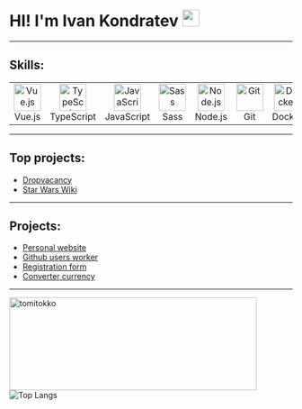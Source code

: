 <h1> HI! I'm Ivan Kondratev <img src="https://media.giphy.com/media/hvRJCLFzcasrR4ia7z/giphy.gif" width="30px"/>  </h1>

---

## Skills:

<table width='100%'>
  <tr>
    <td align="center" width="96">
        <img src="https://upload.wikimedia.org/wikipedia/commons/9/95/Vue.js_Logo_2.svg" width="48" height="48" alt="Vue.js" />
      <br>Vue.js
    </td>
    <td align="center" width="96">
        <img src="https://upload.wikimedia.org/wikipedia/commons/thumb/4/4c/Typescript_logo_2020.svg/1200px-Typescript_logo_2020.svg.png" width="48" height="48" alt="TypeScript" />
      <br>TypeScript
    </td>
       <td align="center" width="96">
        <img src="https://upload.wikimedia.org/wikipedia/commons/thumb/9/99/Unofficial_JavaScript_logo_2.svg/1024px-Unofficial_JavaScript_logo_2.svg.png" width="48" height="48" alt="JavaScript" />
      <br>JavaScript
    </td>
     <td align="center" width="96">
        <img src="https://brandeps.com/icon-download/S/Sass-icon-vector-04.svg" width="48" height="48" alt="Sass" />
      <br>Sass
    </td>
      <td align="center" width="96">
        <img src="https://upload.wikimedia.org/wikipedia/commons/d/d9/Node.js_logo.svg?uselang=ru" width="48" height="48" alt="Node.js" />
      <br>Node.js
    </td>
    <td align="center" width="96">
        <img src="https://upload.wikimedia.org/wikipedia/commons/thumb/3/3f/Git_icon.svg/1200px-Git_icon.svg.png" width="48" height="48" alt="Git" />
      <br>Git
    </td>
    <td align="center" width="96">
        <img src="https://cdn.worldvectorlogo.com/logos/docker.svg" width="48" height="48" alt="Docker" />
      <br>Docker
    </td>
</table>

---
## Top projects:

- [Dropvacancy](https://dropvacancy.ru)
- [Star Wars Wiki](https://ivanxablin.github.io/starwars-wiki/)
---

## Projects:
- [Personal website](https://ivanxablin.github.io/ivanxablin-website/)
- [Github users worker](https://ivanxablin.github.io/github-users-worker/)
- [Registration form](https://ivanxablin.github.io/registration-form/)
- [Converter currency](https://ivanxablin.github.io/converter-currency/)
---

<div>
<p><img  align="left"  src="https://github-readme-stats.vercel.app/api?username=IvanXablin&show_icons=true&locale=en&theme=dracula"  alt="tomitokko"  width="440"  height="165" />  </p>

![Top Langs](https://github-readme-stats.vercel.app/api/top-langs/?username=IvanXablin&layout=compact&theme=dracula)
</div>
